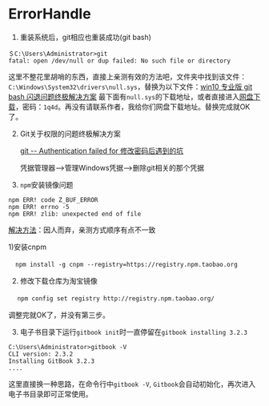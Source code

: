 # ErrorHandle

1. 重装系统后，git相应也重装成功(git bash)

```
＄C:\Users\Administrator>git
fatal: open /dev/null or dup failed: No such file or directory
```

这里不整花里胡哨的东西，直接上亲测有效的方法吧，文件夹中找到该文件：`C:\Windows\System32\drivers\null.sys`，替换为以下文件：[win10 专业版 git bash 闪退问题终极解决方案](<http://www.cnblogs.com/ricklz/p/9216395.html>) 最下面有`null.sys`的下载地址，或者直接进入[网盘下载](https://pan.baidu.com/s/1UtcZizm-iFcVk4OKrnFJVg)，密码：`1q4d`。再没有请联系作者，我给你们网盘下载地址。替换完成就OK了。

2. Git关于权限的问题终极解决方案

   [git -- Authentication failed for 修改密码后遇到的坑](https://blog.csdn.net/qq_40028324/article/details/80883010)

   凭据管理器-->管理Windows凭据-->删除git相关的那个凭据

3. `npm`安装镜像问题

```
npm ERR! code Z_BUF_ERROR
npm ERR! errno -5
npm ERR! zlib: unexpected end of file
```

[解决方法](https://blog.csdn.net/adc_god/article/details/77989869)：因人而弃，亲测方式顺序有点不一致

1)安装cnpm

　`npm install -g cnpm --registry=https://registry.npm.taobao.org`

2) 修改下载仓库为淘宝镜像

　 `npm config set registry http://registry.npm.taobao.org/`

调整完就OK了，并没有第三步。

3. 电子书目录下运行`gitbook init`时一直停留在`gitbook installing 3.2.3`

```
C:\Users\Administrator>gitbook -V
CLI version: 2.3.2
Installing GitBook 3.2.3
....
```

这里直接换一种思路，在命令行中`gitbook -V`, `Gitbook`会自动初始化，再次进入电子书目录即可正常使用。